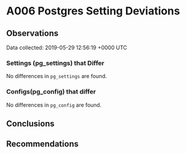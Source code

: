 # A006 Postgres Setting Deviations #

## Observations ##
Data collected: 2019-05-29 12:56:19 +0000 UTC  

### Settings (pg_settings) that Differ ###

No differences in `pg_settings` are found.

### Configs(pg_config) that differ ###

No differences in `pg_config` are found.



## Conclusions ##


## Recommendations ##


